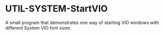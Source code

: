 UTIL-SYSTEM-StartVIO
====================

A small program that demonstrates one way of starting VIO windows with different System VIO font sizes. 
